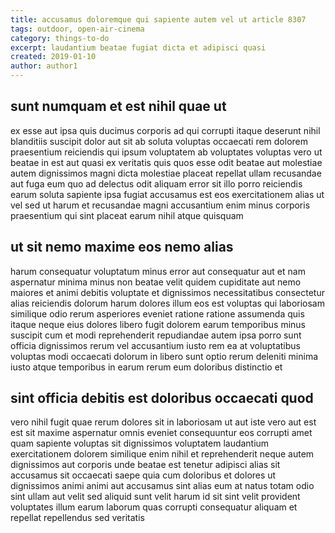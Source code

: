 ```yaml
---
title: accusamus doloremque qui sapiente autem vel ut article 8307
tags: outdoor, open-air-cinema
category: things-to-do
excerpt: laudantium beatae fugiat dicta et adipisci quasi
created: 2019-01-10
author: author1
---
```


## sunt numquam et est nihil quae ut

ex esse aut ipsa quis ducimus corporis ad qui corrupti itaque deserunt nihil blanditiis suscipit dolor aut sit ab soluta voluptas occaecati rem dolorem praesentium reiciendis qui ipsum voluptatem ab voluptates voluptas vero ut beatae in est aut quasi ex veritatis quis quos esse odit beatae aut molestiae autem dignissimos magni dicta molestiae placeat repellat ullam recusandae aut fuga eum quo ad delectus odit aliquam error sit illo porro reiciendis earum soluta sapiente ipsa fugiat accusamus est eos exercitationem alias ut vel sed ut harum et recusandae magni accusantium enim minus corporis praesentium qui sint placeat earum nihil atque quisquam

## ut sit nemo maxime eos nemo alias

harum consequatur voluptatum minus error aut consequatur aut et nam aspernatur minima minus non beatae velit quidem cupiditate aut nemo maiores et animi debitis voluptate et dignissimos necessitatibus consectetur alias reiciendis dolorum harum dolores illum eos est voluptas qui laboriosam similique odio rerum asperiores eveniet ratione ratione assumenda quis itaque neque eius dolores libero fugit dolorem earum temporibus minus suscipit cum et modi reprehenderit repudiandae autem ipsa porro sunt officia dignissimos rerum vel accusantium iusto rem ea at voluptatibus voluptas modi occaecati dolorum in libero sunt optio rerum deleniti minima iusto atque temporibus in earum rerum eum doloribus distinctio et

## sint officia debitis est doloribus occaecati quod

vero nihil fugit quae rerum dolores sit in laboriosam ut aut iste vero aut est est sit maxime aspernatur omnis eveniet consequuntur eos corrupti amet quam sapiente voluptas sit dignissimos voluptatem laudantium exercitationem dolorem similique enim nihil et reprehenderit neque autem dignissimos aut corporis unde beatae est tenetur adipisci alias sit accusamus sit occaecati saepe quia cum doloribus et dolores ut dignissimos animi animi aut accusamus sint alias eum at natus totam odio sint ullam aut velit sed aliquid sunt velit harum id sit sint velit provident voluptates illum earum laborum quas corrupti consequatur aliquam et repellat repellendus sed veritatis
